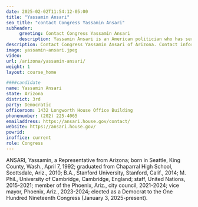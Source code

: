 ```yaml
---
date: 2025-02-02T11:54:12-05:00
title: "Yassamin Ansari"
seo_title: "contact Congress Yassamin Ansari"
subheader:
     greeting: Contact Congress Yassamin Ansari
     description: Yassamin Ansari is an American politician who has served as the U.S. representative for Arizona's 3rd congressional district since 2025.
description: Contact Congress Yassamin Ansari of Arizona. Contact information for Yassamin Ansari includes email address, phone number, and mailing address.
image: yassamin-ansari.jpeg
video:
url: /arizona/yassamin-ansari/
weight: 1
layout: course_home

####candidate
name: Yassamin Ansari
state: Arizona
district: 3rd
party: Democratic
officeroom: 1432 Longworth House Office Building
phonenumber: (202) 225-4065
emailaddress: https://ansari.house.gov/contact/
website: https://ansari.house.gov/
powrid: 
inoffice: current
role: Congress
---
```

ANSARI, Yassamin, a Representative from Arizona; born in Seattle, King County, Wash., April 7, 1992; graduated from Chaparral High School, Scottsdale, Ariz., 2010; B.A., Stanford University, Stanford, Calif., 2014; M. Phil., University of Cambridge, Cambridge, England; staff, United Nations, 2015-2021; member of the Phoenix, Ariz., city council, 2021-2024; vice mayor, Phoenix, Ariz., 2023-2024; elected as a Democrat to the One Hundred Nineteenth Congress (January 3, 2025-present).
